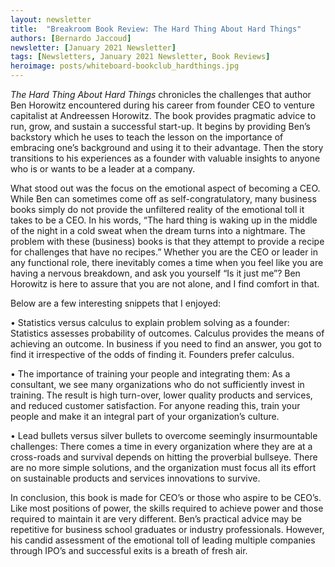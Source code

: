 ```yaml
---
layout: newsletter
title:  "Breakroom Book Review: The Hard Thing About Hard Things"
authors: [Bernardo Jaccoud]
newsletter: [January 2021 Newsletter]
tags: [Newsletters, January 2021 Newsletter, Book Reviews]
heroimage: posts/whiteboard-bookclub_hardthings.jpg
---
```


<i>The Hard Thing About Hard Things</i> chronicles the challenges that author Ben Horowitz encountered during his career from founder CEO to venture capitalist at Andreessen Horowitz. The book provides pragmatic advice to run, grow, and sustain a successful start-up. It begins by providing Ben’s backstory which he uses to teach the lesson on the importance of embracing one’s background and using it to their advantage. Then the story transitions to his experiences as a founder with valuable insights to anyone who is or wants to be a leader at a company.

What stood out was the focus on the emotional aspect of becoming a CEO. While Ben can sometimes come off as self-congratulatory, many business books simply do not provide the unfiltered reality of the emotional toll it takes to be a CEO. In his words, “The hard thing is waking up in the middle of the night in a cold sweat when the dream turns into a nightmare. The problem with these (business) books is that they attempt to provide a recipe for challenges that have no recipes.” Whether you are the CEO or leader in any functional role, there inevitably comes a time when you feel like you are having a nervous breakdown, and ask you yourself “Is it just me”? Ben Horowitz is here to assure that you are not alone, and I find comfort in that.

Below are a few interesting snippets that I enjoyed:

•	Statistics versus calculus to explain problem solving as a founder: Statistics assesses probability of outcomes. Calculus provides the means of achieving an outcome. In business if you need to find an answer, you got to find it irrespective of the odds of finding it. Founders prefer calculus.<br>

•	The importance of training your people and integrating them: As a consultant, we see many organizations who do not sufficiently invest in training. The result is high turn-over, lower quality products and services, and reduced customer satisfaction. For anyone reading this, train your people and make it an integral part of your organization’s culture. <br>

•	Lead bullets versus silver bullets to overcome seemingly insurmountable challenges: There comes a time in every organization where they are at a cross-roads and survival depends on hitting the proverbial bullseye. There are no more simple solutions, and the organization must focus all its effort on sustainable products and services innovations to survive. 

In conclusion, this book is made for CEO’s or those who aspire to be CEO’s. Like most positions of power, the skills required to achieve power and those required to maintain it are very different. Ben’s practical advice may be repetitive for business school graduates or industry professionals. However, his candid assessment of the emotional toll of leading multiple companies through IPO’s and successful exits is a breath of fresh air. 
